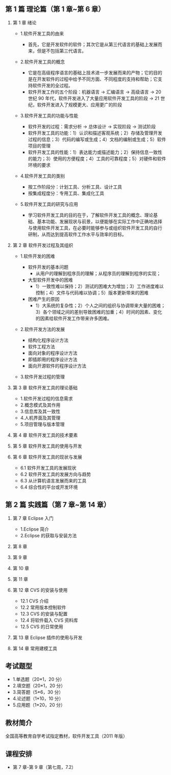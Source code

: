 ## 第 1 篇 理论篇（第 1 章~第 6 章）

1. 第 1 章 绪论

   - 1.软件开发工具的由来

     - 首先，它是开发软件的软件；其次它是从第三代语言的基础上发展而来，但是不包括第三代语言。

   - 2.软件开发工具的概念

     - 它是在高级程序语言的基础上技术进一步发展而来的产物；它的目的是在开发软件的过程中给予不同方面、不同程度的支持和帮助；它支持软件开发的全过程。
     - 软件开发工作的五个阶段：机器语言 -> 汇编语言 -> 高级语言 -> 20 世纪 90 年代，软件开发进入了大量应用软件开发工具的阶段 -> 21 世纪，软件开发进入了规模更大、应用更广的阶段

   - 3.软件开发工具的功能与性能

     - 软件开发的过程：需求分析 -> 总体设计 -> 实现阶段 -> 测试阶段
     - 软件开发工具的功能：1）认识和描述客观系统；2）存储及管理开发过程的信息；3）代码的编写或生成；4）文档的编制或生成；5）软件项目的管理
     - 软件开发工具的性能：1）表达能力或描述能力；2）保持信息一致性的能力；3）使用的方便程度；4）工具的可靠程度；5）对硬件和软件环境的要求

   - 4.软件开发工具的类别

     - 按工作阶段分：计划工具、分析工具、设计工具
     - 按集成程度分：专用工具、集成化工具

   - 5.软件开发工具的研究与应用
     - 学习软件开发工具的目的在于，了解软件开发工具的概念、理论基础、基本功能、发展现状与前景，以便能够在实际工作中正确地选择与使用软件开发工具，在必要时能够参与或组织软件开发工具的自行研制，从而达到提高软件工作水平与效率的目标。

2. 第 2 章 软件开发过程及其组织

   - 1.软件开发的困难

     - 软件开发的基本问题
       - 从用户的理解到程序员的理解；从程序员的理解到程序的实现；
     - 大型软件开发中的困难
       - 1）一致性难以保持；2）测试的困难大为增加；3）工作进度难以控制；4）文件与代码难以协调；5）版本更新带来的困难
     - 困难产生的原因
       - 1）大系统的复杂性；2）个人之间的组织与协调带来大量的困难；3）各个领域之间的差别导致困难的加重；4）时间的因素、变化的因素给软件开发工作带来许多困难。

   - 2.软件开发方法的发展

     - 结构化程序设计方法
     - 软件工程方法
     - 面向对象的程序设计方法
     - 即插即用的程序设计方法
     - 面向开源软件的程序设计方法

   - 3.软件开发过程的管理

3. 第 3 章 软件开发工具的理论基础

   - 1.软件开发过程的信息需求
   - 2.概念模式及其作用
   - 3.信息库及其一致性
   - 4.人机界面及其管理
   - 5.项目管理与版本管理

4. 第 4 章 软件开发工具的技术要素
5. 第 5 章 软件开发工具的使用与开发
6. 第 6 章 软件开发工具的现状与发展
   - 6.1 软件开发工具的发展现状
   - 6.2 软件开发工具的发展方向与趋势
   - 6.3 从计算机语言发展而来的工具
   - 6.4 综合性的平台或开发环境

## 第 2 篇 实践篇（第 7 章~第 14 章）

1. 第 7 章 Eclipse 入门
   - 1.Eclipse 简介
   - 2.Eclipse 的获取与安装方法
2. 第 8 章
3. 第 9 章
4. 第 10 章
5. 第 11 章
6. 第 12 章 CVS 的安装与使用

   - 12.1 CVS 介绍
   - 12.2 常用版本控制软件
   - 12.3 CVS 的安装与配置
   - 12.4 将软件载入 CVS 资料库
   - 12.5 CVS 的日常使用

7. 第 13 章 Eclipse 插件的使用与开发
8. 第 14 章 常用建模工具

## 考试题型

- 1.单选题（20\*1，20 分）
- 2.填空题（20\*1，20 分）
- 3.简答题（5\*6，30 分）
- 4.论述题（1\*10，10 分）
- 5.应用题（1\*20，20 分）

## 教材简介

全国高等教育自学考试指定教材，软件开发工具（2011 年版）

## 课程安排

- 第 7 章-第 9 章（第七周，7.2）
